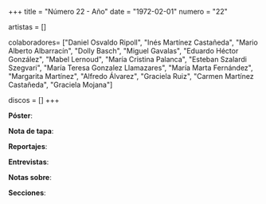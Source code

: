 +++
title = "Número 22 - Año"
date = "1972-02-01"
numero = "22"

artistas = []

colaboradores= ["Daniel Osvaldo Ripoll", "Inés Martínez Castañeda", "Mario Alberto Albarracín", "Dolly Basch", "Miguel Gavalas", "Eduardo Héctor González", "Mabel Lernoud", "María Cristina Palanca", "Esteban Szalardi Szegvari", "María Teresa Gonzalez Llamazares", "María Marta Fernández", "Margarita Martínez", "Alfredo Álvarez", "Graciela Ruiz", "Carmen Martínez Castañeda", "Graciela Mojana"]

discos = []
+++

**Póster**: 

**Nota de tapa**: 

**Reportajes**: 

**Entrevistas**: 

**Notas sobre**:

**Secciones**:
